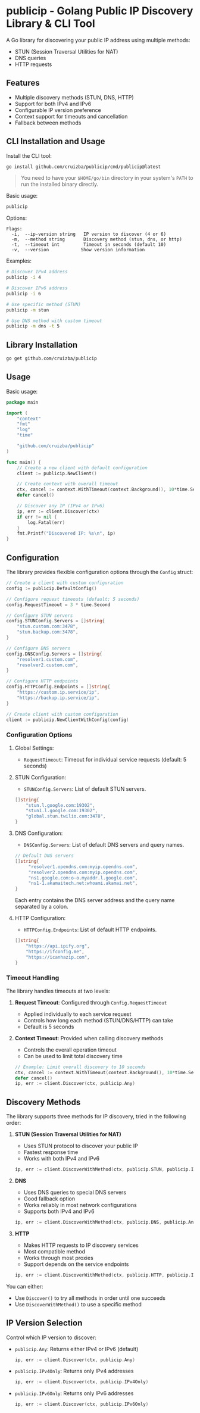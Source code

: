# publicip - Golang Public IP Discovery Library & CLI Tool

A Go library for discovering your public IP address using multiple methods:
- STUN (Session Traversal Utilities for NAT)
- DNS queries
- HTTP requests


## Features

- Multiple discovery methods (STUN, DNS, HTTP)
- Support for both IPv4 and IPv6
- Configurable IP version preference
- Context support for timeouts and cancellation
- Fallback between methods

## CLI Installation and Usage

Install the CLI tool:

```bash
go install github.com/cruizba/publicip/cmd/publicip@latest
```

> You need to have your `$HOME/go/bin` directory in your system's `PATH` to run the installed binary directly.

Basic usage:
```bash
publicip
```

Options:
```
Flags:
  -i,  --ip-version string   IP version to discover (4 or 6)
  -m,  --method string       Discovery method (stun, dns, or http)
  -t,  --timeout int         Timeout in seconds (default 10)
  -v,  --version            Show version information
```

Examples:
```bash
# Discover IPv4 address
publicip -i 4

# Discover IPv6 address
publicip -i 6

# Use specific method (STUN)
publicip -m stun

# Use DNS method with custom timeout
publicip -m dns -t 5
```

## Library Installation

```bash
go get github.com/cruizba/publicip
```

## Usage

Basic usage:

```go
package main

import (
    "context"
    "fmt"
    "log"
    "time"

    "github.com/cruizba/publicip"
)

func main() {
    // Create a new client with default configuration
    client := publicip.NewClient()

    // Create context with overall timeout
    ctx, cancel := context.WithTimeout(context.Background(), 10*time.Second)
    defer cancel()

    // Discover any IP (IPv4 or IPv6)
    ip, err := client.Discover(ctx)
    if err != nil {
        log.Fatal(err)
    }
    fmt.Printf("Discovered IP: %s\n", ip)
}
```

## Configuration

The library provides flexible configuration options through the `Config` struct:

```go
// Create a client with custom configuration
config := publicip.DefaultConfig()

// Configure request timeouts (default: 5 seconds)
config.RequestTimeout = 3 * time.Second

// Configure STUN servers
config.STUNConfig.Servers = []string{
    "stun.custom.com:3478",
    "stun.backup.com:3478",
}

// Configure DNS servers
config.DNSConfig.Servers = []string{
    "resolver1.custom.com",
    "resolver2.custom.com",
}

// Configure HTTP endpoints
config.HTTPConfig.Endpoints = []string{
    "https://custom.ip.service/ip",
    "https://backup.ip.service/ip",
}

// Create client with custom configuration
client := publicip.NewClientWithConfig(config)
```

### Configuration Options

1. Global Settings:
   - `RequestTimeout`: Timeout for individual service requests (default: 5 seconds)
   
2. STUN Configuration:
   - `STUNConfig.Servers`: List of default STUN servers.
   ```go
   []string{
       "stun.l.google.com:19302",
       "stun1.l.google.com:19302",
       "global.stun.twilio.com:3478",
   }
   ```

3. DNS Configuration:
   - `DNSConfig.Servers`: List of default DNS servers and query names.
   ```go
   // Default DNS servers
   []string{
        "resolver1.opendns.com:myip.opendns.com",
        "resolver2.opendns.com:myip.opendns.com",
        "ns1.google.com:o-o.myaddr.l.google.com",
        "ns1-1.akamaitech.net:whoami.akamai.net",
   }
   ```

   Each entry contains the DNS server address and the query name separated by a colon.

4. HTTP Configuration:
   - `HTTPConfig.Endpoints`: List of default HTTP endpoints.
   ```go
   []string{
       "https://api.ipify.org",
       "https://ifconfig.me",
       "https://icanhazip.com",
   }
   ```

### Timeout Handling

The library handles timeouts at two levels:

1. **Request Timeout**: Configured through `Config.RequestTimeout`
   - Applied individually to each service request
   - Controls how long each method (STUN/DNS/HTTP) can take
   - Default is 5 seconds

2. **Context Timeout**: Provided when calling discovery methods
   - Controls the overall operation timeout
   - Can be used to limit total discovery time
   ```go
   // Example: Limit overall discovery to 10 seconds
   ctx, cancel := context.WithTimeout(context.Background(), 10*time.Second)
   defer cancel()
   ip, err := client.Discover(ctx, publicip.Any)
   ```

## Discovery Methods

The library supports three methods for IP discovery, tried in the following order:

1. **STUN (Session Traversal Utilities for NAT)**
   - Uses STUN protocol to discover your public IP
   - Fastest response time
   - Works with both IPv4 and IPv6
   ```go
   ip, err := client.DiscoverWithMethod(ctx, publicip.STUN, publicip.IPv4Only)
   ```

2. **DNS**
   - Uses DNS queries to special DNS servers
   - Good fallback option
   - Works reliably in most network configurations
   - Supports both IPv4 and IPv6
   ```go
   ip, err := client.DiscoverWithMethod(ctx, publicip.DNS, publicip.Any)
   ```

3. **HTTP**
   - Makes HTTP requests to IP discovery services
   - Most compatible method
   - Works through most proxies
   - Support depends on the service endpoints
   ```go
   ip, err := client.DiscoverWithMethod(ctx, publicip.HTTP, publicip.IPv6Only)
   ```

You can either:
- Use `Discover()` to try all methods in order until one succeeds
- Use `DiscoverWithMethod()` to use a specific method

## IP Version Selection

Control which IP version to discover:

- `publicip.Any`: Returns either IPv4 or IPv6 (default)
  ```go
  ip, err := client.Discover(ctx, publicip.Any)
  ```

- `publicip.IPv4Only`: Returns only IPv4 addresses
  ```go
  ip, err := client.Discover(ctx, publicip.IPv4Only)
  ```

- `publicip.IPv6Only`: Returns only IPv6 addresses
  ```go
  ip, err := client.Discover(ctx, publicip.IPv6Only)
  ```